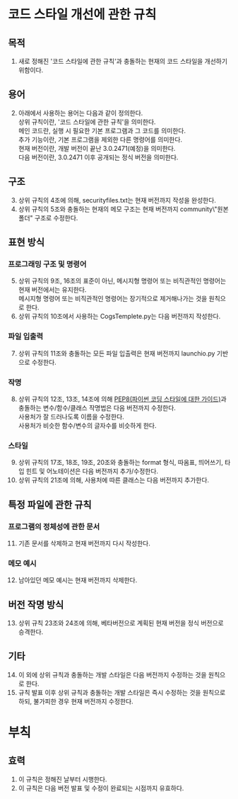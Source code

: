 # 코드 스타일 개선에 관한 규칙

## 목적
1. 새로 정해진 '코드 스타일에 관한 규칙'과 충돌하는 현재의 코드 스타일을 개선하기 위함이다.

## 용어
2. 아래에서 사용하는 용어는 다음과 같이 정의한다. \
  상위 규칙이란, '코드 스타일에 관한 규칙'을 의미한다. \
  메인 코드란, 실행 시 필요한 기본 프로그램과 그 코드를 의미한다. \
  추가 기능이란, 기본 프로그램을 제외한 다른 명령어를 의미한다. \
  현재 버전이란, 개발 버전이 끝난 3.0.2471(예정)을 의미한다. \
  다음 버전이란, 3.0.2471 이후 공개되는 정식 버전을 의미한다. 

## 구조
3. 상위 규칙의 4조에 의해, securityfiles.txt는 현재 버전까지 작성을 완성한다. 
4. 상위 규칙의 5조와 충돌하는 현재의 메모 구조는 현재 버전까지 community\\"원본 폴더" 구조로 수정한다. 

## 표현 방식

### 프로그래밍 구조 및 명령어
5. 상위 규칙의 9조, 16조의 표준이 아닌, 메시지형 명령어 또는 비직관적인 명령어는 현재 버전에서는 유지한다. \
  메시지형 명령어 또는 비직관적인 명령어는 장기적으로 제거해나가는 것을 원칙으로 한다. 
6. 상위 규칙의 10조에서 사용하는 CogsTemplete.py는 다음 버전까지 작성한다. 

### 파일 입출력
7. 상위 규칙의 11조와 충돌하는 모든 파일 입출력은 현재 버전까지 launchio.py 기반으로 수정한다. 

### 작명
8. 상위 규칙의 12조, 13조, 14조에 의해 [PEP8(파이썬 코딩 스타일에 대한 가이드)](<https://peps.python.org/pep-0008/>)과 충돌하는 변수/함수/클래스 작명법은 다음 버전까지 수정한다. \
  사용처가 잘 드러나도록 이름을 수정한다. \
  사용처가 비슷한 함수/변수의 글자수를 비슷하게 한다. 

### 스타일
9. 상위 규칙의 17조, 18조, 19조, 20조와 충돌하는 format 형식, 따옴표, 띄어쓰기, 타입 힌트 및 어노테이션은 다음 버전까지 추가/수정한다. 
10. 상위 규칙의 21조에 의해, 사용처에 따른 클래스는 다음 버전까지 추가한다. 

## 특정 파일에 관한 규칙

### 프로그램의 정체성에 관한 문서
11. 기존 문서를 삭제하고 현재 버전까지 다시 작성한다. 

### 메모 예시
12. 남아있던 메모 예시는 현재 버전까지 삭제한다. 

## 버전 작명 방식
13. 상위 규칙 23조와 24조에 의해, 베타버전으로 계획된 현재 버전을 정식 버전으로 승격한다. 

## 기타
14. 이 외에 상위 규칙과 충돌하는 개발 스타일은 다음 버전까지 수정하는 것을 원칙으로 한다. 
15. 규칙 발표 이후 상위 규칙과 충돌하는 개발 스타일은 즉시 수정하는 것을 원칙으로 하되, 불가피한 경우 현재 버전까지 수정한다. 

# 부칙
## 효력
1. 이 규칙은 정해진 날부터 시행한다. 
2. 이 규칙은 다음 버전 발표 및 수정이 완료되는 시점까지 유효하다.